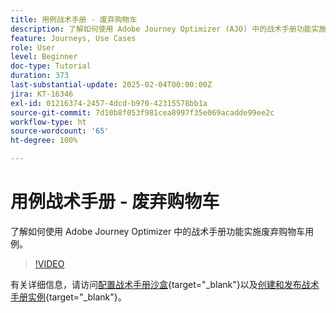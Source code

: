 ```yaml
---
title: 用例战术手册 - 废弃购物车
description: 了解如何使用 Adobe Journey Optimizer (AJO) 中的战术手册功能实施废弃购物车用例。
feature: Journeys, Use Cases
role: User
level: Beginner
doc-type: Tutorial
duration: 373
last-substantial-update: 2025-02-04T00:00:00Z
jira: KT-16346
exl-id: 01216374-2457-4dcd-b970-42315578bb1a
source-git-commit: 7d10b8f053f981cea8997f35e069acadde99ee2c
workflow-type: ht
source-wordcount: '65'
ht-degree: 100%

---
```


# 用例战术手册 - 废弃购物车

了解如何使用 Adobe Journey Optimizer 中的战术手册功能实施废弃购物车用例。

>[!VIDEO](https://video.tv.adobe.com/v/3443964/?learn=on&enablevpops)

有关详细信息，请访问[配置战术手册沙盒](https://experienceleague.adobe.com/zh-hans/docs/platform-learn/tutorials/use-case-playbooks/configure-a-playbook-sandbox){target="_blank"}以及[创建和发布战术手册实例](https://experienceleague.adobe.com/zh-hans/docs/platform-learn/tutorials/use-case-playbooks/create-and-publish-a-playbook-instance){target="_blank"}。
